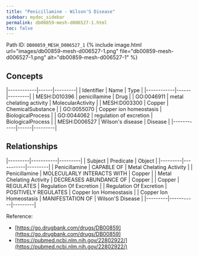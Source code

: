 ```yaml
---
title: "Penicillamine - Wilson'S Disease"
sidebar: mydoc_sidebar
permalink: db00859-mesh-d006527-1.html
toc: false 
---
```



Path ID: `DB00859_MESH_D006527_1`
{% include image.html url="images/db00859-mesh-d006527-1.png" file="db00859-mesh-d006527-1.png" alt="db00859-mesh-d006527-1" %}

## Concepts

|------------|------|---------|
| Identifier | Name | Type    |
|------------|------|---------|
| MESH:D010396 | penicillamine | Drug |
| GO:0046911 | metal chelating activity | MolecularActivity |
| MESH:D003300 | Copper | ChemicalSubstance |
| GO:0055070 | Copper ion homeostasis | BiologicalProcess |
| GO:0044062 | regulation of excretion | BiologicalProcess |
| MESH:D006527 | Wilson's disease | Disease |
|------------|------|---------|

## Relationships

|---------|-----------|---------|
| Subject | Predicate | Object  |
|---------|-----------|---------|
| Penicillamine | CAPABLE OF | Metal Chelating Activity |
| Penicillamine | MOLECULARLY INTERACTS WITH | Copper |
| Metal Chelating Activity | DECREASES ABUNDANCE OF | Copper |
| Copper | REGULATES | Regulation Of Excretion |
| Regulation Of Excretion | POSITIVELY REGULATES | Copper Ion Homeostasis |
| Copper Ion Homeostasis | MANIFESTATION OF | Wilson'S Disease |
|---------|-----------|---------|

Reference: 
  - [https://go.drugbank.com/drugs/DB00859](https://go.drugbank.com/drugs/DB00859)
  - [https://pubmed.ncbi.nlm.nih.gov/22802922/](https://pubmed.ncbi.nlm.nih.gov/22802922/)
